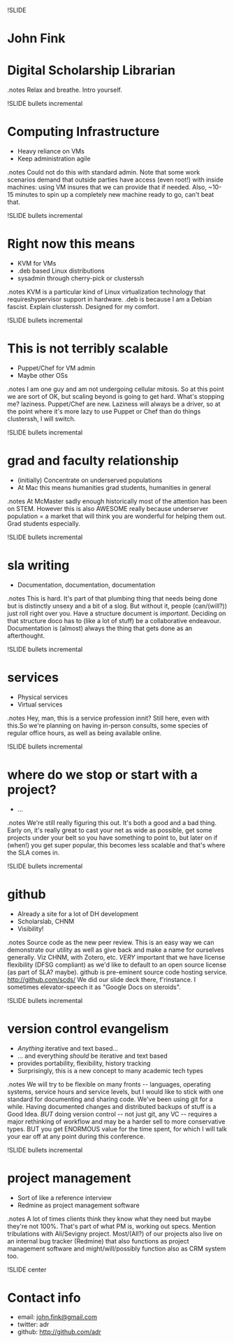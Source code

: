!SLIDE
# John Fink #
# Digital Scholarship Librarian #

.notes Relax and breathe. Intro yourself. 

!SLIDE bullets incremental
# Computing Infrastructure #
* Heavy reliance on VMs
* Keep administration agile

.notes Could not do this with standard admin. Note that some work scenarios
demand that outside parties have access (even root!) with inside machines:
using VM insures that we can provide that if needed. Also, ~10-15 minutes to
spin up a completely new machine ready to go, can't beat that.

!SLIDE bullets incremental
# Right now this means #
* KVM for VMs
* .deb based Linux distributions
* sysadmin through cherry-pick or clusterssh

.notes KVM is a particular kind of Linux virtualization technology that requireshypervisor support in hardware. .deb is because I am a Debian fascist. Explain clusterssh. Designed for my comfort.

!SLIDE bullets incremental
# This is not terribly scalable #
* Puppet/Chef for VM admin
* Maybe other OSs

.notes I am one guy and am not undergoing cellular mitosis. So at this point we are sort of OK, but scaling beyond is going to get hard. What's stopping me? laziness. Puppet/Chef are new. Laziness will always be a driver, so at the point where it's more lazy to use Puppet or Chef than do things clusterssh, I will switch.

!SLIDE bullets incremental
# grad and faculty relationship #
* (initially) Concentrate on underserved populations
* At Mac this means humanities grad students, humanities in general

.notes At McMaster sadly enough historically most of the attention has been on STEM. However this is also AWESOME really because underserver population = a market that will think you are wonderful for helping them out. Grad students especially.

!SLIDE bullets incremental
# sla writing #
* Documentation, documentation, documentation

.notes This is hard. It's part of that plumbing thing that needs being done but is distinctly unsexy and a bit of a slog. But without it, people (can/(will?)) just roll right over you. Have a structure document is *important*. Deciding on that structure doco has to (like a lot of stuff) be a collaborative endeavour. Documentation is (almost) always the thing that gets done as an afterthought.

!SLIDE bullets incremental
# services #
* Physical services
* Virtual services

.notes Hey, man, this is a service profession innit? Still here, even with this.So we're planning on having in-person consults, some species of regular office hours, as well as being available online. 

!SLIDE bullets incremental
# where do we stop or start with a project? #
* ...

.notes We're still really figuring this out. It's both a good and a bad thing. Early on, it's really great to cast your net as wide as possible, get some projects under your belt so you have something to point to, but later on if (when!) you get super popular, this becomes less scalable and that's where the SLA comes in.

!SLIDE bullets incremental
# github #
* Already a site for a lot of DH development
* Scholarslab, CHNM
* Visibility!

.notes Source code as the new peer review. This is an easy way we can demonstrate our utility as well as give back and make a name for ourselves generally. Viz CHNM, with Zotero, etc. *VERY* important that we have license flexibility (DFSG compliant) as we'd like to default to an open source license (as part of SLA? maybe). github is pre-eminent source code hosting service. http://github.com/scds/ We did our slide deck there, f'rinstance. I sometimes elevator-speech it as "Google Docs on steroids".

!SLIDE bullets incremental
# version control evangelism #
* *Anything* iterative and text based...
* ... and everything *should* be iterative and text based
* provides portability, flexibility, history tracking
* Surprisingly, this is a new concept to many academic tech types

.notes We will try to be flexible on many fronts -- languages, operating systems, service hours and service levels, but I would like to stick with one standard for documenting and sharing code. We've been using git for a while. Having documented changes and distributed backups of stuff is a Good Idea. *BUT* doing version control -- not just git, any VC -- requires a major rethinking of workflow and may be a harder sell to more conservative types. BUT you get ENORMOUS value for the time spent, for which I will talk your ear off at any point during this conference.


!SLIDE bullets incremental
# project management #
* Sort of like a reference interview
* Redmine as project management software

.notes A lot of times clients think they know what they need but maybe they're not 100%. That's part of what PM is, working out specs. Mention tribulations with Ali/Sevigny project. Most/(All?) of our projects also live on an internal bug tracker (Redmine) that also functions as project management software and might/will/possibly function also as CRM system too.

!SLIDE center
# Contact info #
* email: john.fink@gmail.com
* twitter: adr
* github: http://github.com/adr

